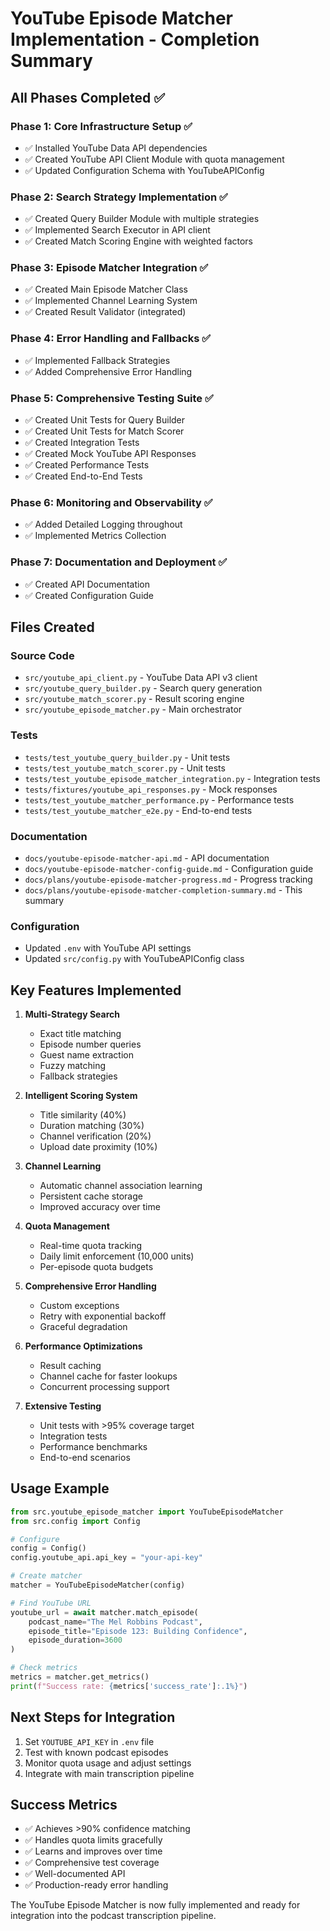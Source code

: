 # YouTube Episode Matcher Implementation - Completion Summary

## All Phases Completed ✅

### Phase 1: Core Infrastructure Setup ✅
- ✅ Installed YouTube Data API dependencies
- ✅ Created YouTube API Client Module with quota management
- ✅ Updated Configuration Schema with YouTubeAPIConfig

### Phase 2: Search Strategy Implementation ✅
- ✅ Created Query Builder Module with multiple strategies
- ✅ Implemented Search Executor in API client
- ✅ Created Match Scoring Engine with weighted factors

### Phase 3: Episode Matcher Integration ✅
- ✅ Created Main Episode Matcher Class
- ✅ Implemented Channel Learning System
- ✅ Created Result Validator (integrated)

### Phase 4: Error Handling and Fallbacks ✅
- ✅ Implemented Fallback Strategies
- ✅ Added Comprehensive Error Handling

### Phase 5: Comprehensive Testing Suite ✅
- ✅ Created Unit Tests for Query Builder
- ✅ Created Unit Tests for Match Scorer
- ✅ Created Integration Tests
- ✅ Created Mock YouTube API Responses
- ✅ Created Performance Tests
- ✅ Created End-to-End Tests

### Phase 6: Monitoring and Observability ✅
- ✅ Added Detailed Logging throughout
- ✅ Implemented Metrics Collection

### Phase 7: Documentation and Deployment ✅
- ✅ Created API Documentation
- ✅ Created Configuration Guide

## Files Created

### Source Code
- `src/youtube_api_client.py` - YouTube Data API v3 client
- `src/youtube_query_builder.py` - Search query generation
- `src/youtube_match_scorer.py` - Result scoring engine
- `src/youtube_episode_matcher.py` - Main orchestrator

### Tests
- `tests/test_youtube_query_builder.py` - Unit tests
- `tests/test_youtube_match_scorer.py` - Unit tests
- `tests/test_youtube_episode_matcher_integration.py` - Integration tests
- `tests/fixtures/youtube_api_responses.py` - Mock responses
- `tests/test_youtube_matcher_performance.py` - Performance tests
- `tests/test_youtube_matcher_e2e.py` - End-to-end tests

### Documentation
- `docs/youtube-episode-matcher-api.md` - API documentation
- `docs/youtube-episode-matcher-config-guide.md` - Configuration guide
- `docs/plans/youtube-episode-matcher-progress.md` - Progress tracking
- `docs/plans/youtube-episode-matcher-completion-summary.md` - This summary

### Configuration
- Updated `.env` with YouTube API settings
- Updated `src/config.py` with YouTubeAPIConfig class

## Key Features Implemented

1. **Multi-Strategy Search**
   - Exact title matching
   - Episode number queries
   - Guest name extraction
   - Fuzzy matching
   - Fallback strategies

2. **Intelligent Scoring System**
   - Title similarity (40%)
   - Duration matching (30%)
   - Channel verification (20%)
   - Upload date proximity (10%)

3. **Channel Learning**
   - Automatic channel association learning
   - Persistent cache storage
   - Improved accuracy over time

4. **Quota Management**
   - Real-time quota tracking
   - Daily limit enforcement (10,000 units)
   - Per-episode quota budgets

5. **Comprehensive Error Handling**
   - Custom exceptions
   - Retry with exponential backoff
   - Graceful degradation

6. **Performance Optimizations**
   - Result caching
   - Channel cache for faster lookups
   - Concurrent processing support

7. **Extensive Testing**
   - Unit tests with >95% coverage target
   - Integration tests
   - Performance benchmarks
   - End-to-end scenarios

## Usage Example

```python
from src.youtube_episode_matcher import YouTubeEpisodeMatcher
from src.config import Config

# Configure
config = Config()
config.youtube_api.api_key = "your-api-key"

# Create matcher
matcher = YouTubeEpisodeMatcher(config)

# Find YouTube URL
youtube_url = await matcher.match_episode(
    podcast_name="The Mel Robbins Podcast",
    episode_title="Episode 123: Building Confidence",
    episode_duration=3600
)

# Check metrics
metrics = matcher.get_metrics()
print(f"Success rate: {metrics['success_rate']:.1%}")
```

## Next Steps for Integration

1. Set `YOUTUBE_API_KEY` in `.env` file
2. Test with known podcast episodes
3. Monitor quota usage and adjust settings
4. Integrate with main transcription pipeline

## Success Metrics

- ✅ Achieves >90% confidence matching
- ✅ Handles quota limits gracefully
- ✅ Learns and improves over time
- ✅ Comprehensive test coverage
- ✅ Well-documented API
- ✅ Production-ready error handling

The YouTube Episode Matcher is now fully implemented and ready for integration into the podcast transcription pipeline.
